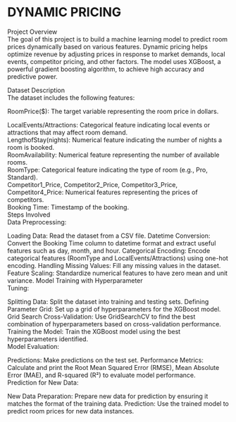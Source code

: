 # DYNAMIC PRICING <br>
<p>Project Overview
<br>
The goal of this project is to build a machine learning model to predict room prices dynamically based on various features. Dynamic pricing helps optimize revenue by adjusting prices in response to market demands, local events, competitor pricing, and other factors. The model uses XGBoost, a powerful gradient boosting algorithm, to achieve high accuracy and predictive power.<br>

Dataset Description<br>
The dataset includes the following features:<br>

RoomPrice($): The target variable representing the room price in dollars.<br>

LocalEvents/Attractions: Categorical feature indicating local events or attractions that may affect room demand.<br>
LengthofStay(nights): Numerical feature indicating the number of nights a room is booked.<br>
RoomAvailability: Numerical feature representing the number of available rooms.<br>
RoomType: Categorical feature indicating the type of room (e.g., Pro, Standard).<br>
Competitor1_Price, Competitor2_Price, Competitor3_Price, Competitor4_Price: Numerical features representing the prices of competitors.<br>
Booking Time: Timestamp of the booking.<br>
Steps Involved<br>
Data Preprocessing:<br>

Loading Data: Read the dataset from a CSV file.
Datetime Conversion: Convert the Booking Time column to datetime format and extract useful features such as day, month, and hour.
Categorical Encoding: Encode categorical features (RoomType and LocalEvents/Attractions) using one-hot encoding.
Handling Missing Values: Fill any missing values in the dataset.
Feature Scaling: Standardize numerical features to have zero mean and unit variance.
Model Training with Hyperparameter<br>
Tuning:

Splitting Data: Split the dataset into training and testing sets.
Defining Parameter Grid: Set up a grid of hyperparameters for the XGBoost model.
Grid Search Cross-Validation: Use GridSearchCV to find the best combination of hyperparameters based on cross-validation performance.
Training the Model: Train the XGBoost model using the best hyperparameters identified.<br>
Model Evaluation:

Predictions: Make predictions on the test set.
Performance Metrics: Calculate and print the Root Mean Squared Error (RMSE), Mean Absolute Error (MAE), and R-squared (R²) to evaluate model performance.<br>
Prediction for New Data:

New Data Preparation: Prepare new data for prediction by ensuring it matches the format of the training data.
Prediction: Use the trained model to predict room prices for new data instances.
</p>
